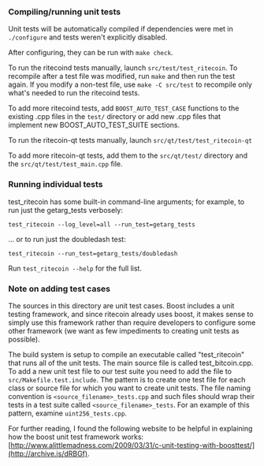 ### Compiling/running unit tests

Unit tests will be automatically compiled if dependencies were met in `./configure`
and tests weren't explicitly disabled.

After configuring, they can be run with `make check`.

To run the ritecoind tests manually, launch `src/test/test_ritecoin`. To recompile
after a test file was modified, run `make` and then run the test again. If you
modify a non-test file, use `make -C src/test` to recompile only what's needed
to run the ritecoind tests.

To add more ritecoind tests, add `BOOST_AUTO_TEST_CASE` functions to the existing
.cpp files in the `test/` directory or add new .cpp files that
implement new BOOST_AUTO_TEST_SUITE sections.

To run the ritecoin-qt tests manually, launch `src/qt/test/test_ritecoin-qt`

To add more ritecoin-qt tests, add them to the `src/qt/test/` directory and
the `src/qt/test/test_main.cpp` file.

### Running individual tests

test_ritecoin has some built-in command-line arguments; for
example, to run just the getarg_tests verbosely:

    test_ritecoin --log_level=all --run_test=getarg_tests

... or to run just the doubledash test:

    test_ritecoin --run_test=getarg_tests/doubledash

Run `test_ritecoin --help` for the full list.

### Note on adding test cases

The sources in this directory are unit test cases.  Boost includes a
unit testing framework, and since ritecoin already uses boost, it makes
sense to simply use this framework rather than require developers to
configure some other framework (we want as few impediments to creating
unit tests as possible).

The build system is setup to compile an executable called "test_ritecoin"
that runs all of the unit tests.  The main source file is called
test_bitcoin.cpp. To add a new unit test file to our test suite you need
to add the file to `src/Makefile.test.include`. The pattern is to create
one test file for each class or source file for which you want to create
unit tests.  The file naming convention is `<source_filename>_tests.cpp`
and such files should wrap their tests in a test suite
called `<source_filename>_tests`. For an example of this pattern,
examine `uint256_tests.cpp`.

For further reading, I found the following website to be helpful in
explaining how the boost unit test framework works:
[http://www.alittlemadness.com/2009/03/31/c-unit-testing-with-boosttest/](http://archive.is/dRBGf).
